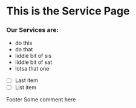 
# This is the Service Page

### Our Services are:
- do this
- do that
- liddle bit of sis
- liddle bit of sat
- lotsa that one
 - [ ] Last item
 - [ ] List item

Footer
Some comment here

